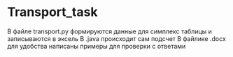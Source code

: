 # Transport_task

В файле transport.py формируются данные для симплекс таблицы и записываются в эксель
В .java происходит сам подсчет
В файлике .docx для удобства написаны примеры для проверки с ответами
